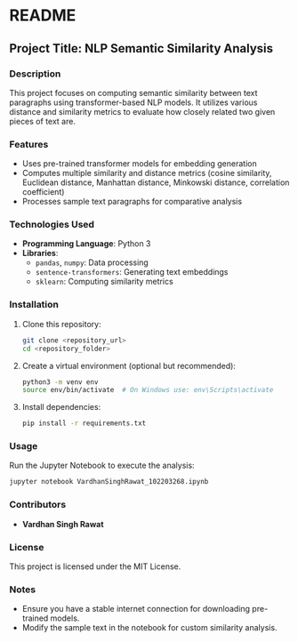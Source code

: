 # README

## Project Title: NLP Semantic Similarity Analysis

### Description
This project focuses on computing semantic similarity between text paragraphs using transformer-based NLP models. It utilizes various distance and similarity metrics to evaluate how closely related two given pieces of text are.

### Features
- Uses pre-trained transformer models for embedding generation
- Computes multiple similarity and distance metrics (cosine similarity, Euclidean distance, Manhattan distance, Minkowski distance, correlation coefficient)
- Processes sample text paragraphs for comparative analysis

### Technologies Used
- **Programming Language**: Python 3
- **Libraries**:
  - `pandas`, `numpy`: Data processing
  - `sentence-transformers`: Generating text embeddings
  - `sklearn`: Computing similarity metrics

### Installation
1. Clone this repository:
   ```bash
   git clone <repository_url>
   cd <repository_folder>
   ```
2. Create a virtual environment (optional but recommended):
   ```bash
   python3 -m venv env
   source env/bin/activate  # On Windows use: env\Scripts\activate
   ```
3. Install dependencies:
   ```bash
   pip install -r requirements.txt
   ```

### Usage
Run the Jupyter Notebook to execute the analysis:
```bash
jupyter notebook VardhanSinghRawat_102203268.ipynb
```

### Contributors
- **Vardhan Singh Rawat**

### License
This project is licensed under the MIT License.

### Notes
- Ensure you have a stable internet connection for downloading pre-trained models.
- Modify the sample text in the notebook for custom similarity analysis.
